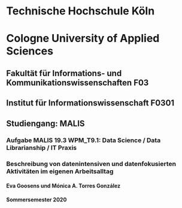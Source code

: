 # Technische Hochschule Köln 
# Cologne University of Applied Sciences 
 
## Fakultät für Informations- und Kommunikationswissenschaften F03 
## Institut für Informationswissenschaft F0301 
## Studiengang: MALIS 


### Aufgabe MALIS 19.3 WPM_T9.1: Data Science / Data Librarianship / IT Praxis


### Beschreibung von datenintensiven und datenfokusierten Aktivitäten im eigenen Arbeitsalltag

#### Eva Goosens und Mónica A. Torres González

#### Sommersemester 2020



